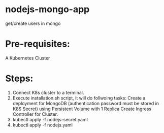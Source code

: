 # nodejs-mongo-app
get/create users in mongo

# Pre-requisites:
A Kubernetes Cluster

# Steps:
1. Connect K8s cluster to a terminal.
2. Execute installation.sh script, it will do follwoing tasks:
   Create a deployment for MongoDB (authentication password must be stored in K8S Secret) using Persistent Volume with 1 Replica
   Create Ingress Controller for Cluster.
3. kubectl apply -f nodejs-secret.yaml
4. kubectl apply -f nodejs.yaml
